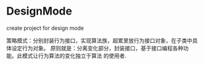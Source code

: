 # DesignMode
create project for design mode

策略模式：分别封装行为接口，实现算法族，超累里放行为接口对象，在子类中具体设定行为对象。
原则就是：分离变化部分，封装接口，基于接口编程各种功能。此模式让行为算法的变化独立于算法
的使用者.